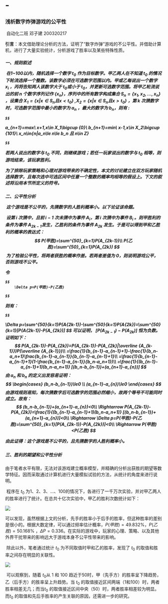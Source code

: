 # -<h3>浅析数字炸弹游戏的公平性
    
</h3>

​																																	自动化二班	邓子建	200320217

**引言**：本文借助理论分析的方法，证明了“数字炸弹”游戏的不公平性。并借助计算机，进行了大量实验统计，分析游戏了胜率以及某些特殊性质。



<h5>
    一、规则叙述

​		在1~100以内，随机选择一个数字 $t_0$ 作为目标数字。甲乙两人在不知道 $t_0$ 的情况下轮流选择一个整数。该数字必须在可选数字范围以内。甲或乙每说出一个数字 $x_i$ ，丙将告知两人该数字大于 $t_0$或小于 $t_0$，并更新可选数字范围。将甲乙轮流说出的前 $n$ 个数字序列记作 $\{x_n\}$，序列中的所有数字构成集合 $S_n=\{x_1,x_2,...,x_n\}$ ，设集合 $X_1=\{x|x\in S_n 且 x<t_0\}$  ,$X_2=\{x|x\in S_n且x>t_0\}$ ，第 $k$ 次猜数字时，可选数字范围中最小的数字为 $a_n$ ，最大的数字为 $b_n$，则有 :

    $$
a_{n+1}=max\ x+1,x\in X_1\bigcup \{0\}\\
b_{n+1}=min\ x-1,x\in X_2\bigcup \{101\}\\
x_n\in\{n|a_n\le n\le b_n 且 n\in Z\}

    $$
 若两人说出的数字与 $t_0$ 不同，则继续游戏；若任一玩家说出的数字与 $t_0$ 相等，则游戏结束，该玩家胜利。

​		为了排除玩家策略和心理对游戏带来的不确定性，本文的讨论建立在双方玩家随机选择数字，且每次选中可选区间中任意一个整数的概率均相等的假设上。下文的叙述将沿用本节所定义的符号。



<h5>二、公平性分析

​		这个游戏是不公平的，先猜数字的人胜利概率小。以下论证该命题。

​		设第 $i$ 次猜中，且前 $i-1$ 次未猜中为事件 $A_i$，第 $i$ 次猜中为事件 $B_i$ 。则甲胜利的条件为事件 $A_{2k-1}$发生，乙胜利的条件为事件 $A_{2k}$ 发生。于是可以得到甲和乙胜利的概率的表达式：
$$
P(甲胜)=\sum^{50}_{k=1}P(A_{2k-1})\\
P(乙胜)=\sum^{50}_{k=1}P(A_{2k})
$$
​		为了检验公平性，将两者获胜的概率作差。若两者差值为 $0$，则说明游戏公平，否则游戏不公平。

令

    $$
        \Delta p=P(甲胜)-P(乙胜)

    $$
则有：

    $$
\Delta p=\sum^{50}_{k=1}P(A_{2k-1})-\sum^{50}_{k=1}P(A_{2k})=\sum^{50}_{k=1}[P(A_{2k-1})-P(A_{2k})]
    $$
可以证明， $[P(A_{2k-1})-P(A_{2k})]$ 恒为负数。证明如下：
$$
P(A_{2k-1})-P(A_{2k})=P(A_{2k-1})-P(A_{2k}|\overline {A_{k-1}})P(\overline {A_{k-1}})\\
=\frac{1}{b_{n-1}-a_{n-1}+1}-\frac{1}{b_n-a_n+1}\frac{b_{n-1}-a_{n-1}}{b_{n-1}-a_{n-1}+1}\\
=\frac{1}{b_{n-1}-a_{n-1}+1}(1-\frac{b_{n-1}-a_{n-1}}{b_n-a_n+1})\\
=\frac{1}{(b_{n-1}-a_{n-1}+1)(b_n-a_n+1)} [(b_n-b_{n-1})+(a_{n+1}-a_{n})]
$$
由 $a_n$ 和 $b_n$ 的定义出发容易证明：
$$
\begin{cases}
(b_n-b_{n-1})\le0 \\
(a_{n-1}-a_{n})\le0
\end{cases}
$$
由游戏规则易知，每次猜数字后可选数字的范围必然缩小，故两个等号不可能同时成立。故有：
$$
(b_n-b_{n-1})+(a_{n+1}-a_{n})<0\\
\Rightarrow P(A_{2k-1})-P(A_{2k})=\frac{1}{(b_{n-1}-a_{n-1}+1)(b_n-a_n+1)} [(b_n-b_{n-1})+(a_{n+1}-a_{n})]<0\\
\Rightarrow \Delta p=P(甲胜)-P(乙胜)=\sum^{50}_{k=1}[P(A_{2k-1})-P(A_{2k})]<0\\
\Rightarrow P(甲胜)<P(乙胜)
$$

由此证得：这个游戏是不公平的，且先猜数字的人胜利概率小。



<h5>
    三、胜利的期望和公平性分析
</h5>

​		由于笔者水平有限，无法对该游戏建立概率模型，并精确的分析出获胜的期望等数学特征。因而采取通过计算机进行大量模拟试验的方法，从统计的角度来进行说明。

​		程序在 $t_0$ 为1、2、3、…、100的情况下，各进行了一千万次实验，并对甲乙两人的胜率进行了统计。在总共十亿次实验中，甲乙的胜利次数统计如下：

![](/Figure_2.png)		

​	 	可以发现，虽然根据上文的分析，先手的胜率小于后手的胜率，但这种胜率的差别是很小的。根据大数定律，可以通过频率估计概率，$P(甲胜)=49.832\%$，$P(乙胜)=50.168\%$ ，$\Delta P=0.336$。在实际的游戏中，玩家的心理、策略、以及其他外界干扰带来的影响远大于游戏本身不公平性带来的影响。

​		除此以外，笔者通过统计 $t_0$ 为不同取值时甲和乙的胜率，发现了 $t_0$ 的取值和胜率之间存在明显的关联性。

![](Figure_1.png)

​			可以观察到，随着 $t_0$从 1 和 100 趋近于50时，甲（先手方）的胜率呈下降趋势，乙（后手方）的胜率呈上升趋势。当 $t_0$ 的取值接近区间两端（1和100）时，两者胜率相差无几；而当$t_0$ 的取值接近区间中央（50）时，两者胜率相差较为明显。 而$t_0$ 的取值和先后手胜率的产生关联的原因，还需进一步的研究。
